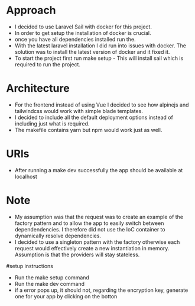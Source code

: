 # Approach

- I decided to use Laravel Sail with docker for this project. 
- In order to get setup the installation of docker is crucial.
- once you have all dependencies installed run the.
- With the latest laravel installation I did run into issues with docker. The solution was to install the latest version of docker and it fixed it. 
- To start the project first run make setup - This will install sail which is required to run the project.

# Architecture
- For the frontend instead of using Vue I decided to see how alpinejs and tailwindcss would work with simple blade templates. 
- I decided to include all the default deployment options instead of including just what is required. 
- The makefile contains yarn but npm would work just as well. 

# URls
- After running a make dev successfully the app should be available at localhost

# Note
- My assumption was that the request was to create an example of the factory pattern and to allow the app to easily switch between dependendencies. I therefore did not use the IoC container to dynamically resolve dependencies. 
- I decided to use a singleton pattern with the factory otherwise each request would effectively create a new instantiation in memory. Assumption is that the providers will stay stateless. 

#setup instructions

- Run the make setup command
- Run the make dev command
- if a error pops up, it should not, regarding the encryption key, generate one for your app by clicking on the botton